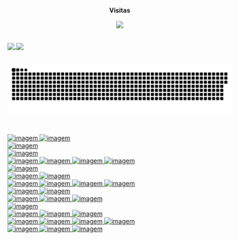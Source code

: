 <div align="center">
<p align="centre"><b>Visitas</b></p>  
<p align="center"><img align="center" src="https://profile-counter.glitch.me/{AndreMyszko}/count.svg" /></p> 
</div>

<br>

<div>
  <a href="https://github.com/AndreMyszko">
  <img height="180em"   align="center" src="https://github-readme-stats.vercel.app/api?username=AndreMyszko&show_icons=true&theme=dark&include_all_commits=true&count_private=true"/>
  <img height="180em"  align="center" src="https://github-readme-stats.vercel.app/api/top-langs/?username=AndreMyszko&&layout=compact&hide=shell&theme=dark"/>
</div>
  
<br>  
  
![Snake animation](https://github.com/AndreMyszko/AndreMyszko/blob/output/github-contribution-grid-snake.svg)
  
<br>
  
![imagem](https://img.shields.io/badge/Windows-Windows10-blue)
![imagem](https://img.shields.io/badge/Linux-Ubuntu20.04-purple)
<br>
![imagem](https://img.shields.io/badge/IDE-vscode-blue) 
<br>
![imagem](https://img.shields.io/badge/JAVA-springboot-green)
<br>
![imagem](https://img.shields.io/badge/JS-node-blue)
![imagem](https://img.shields.io/badge/angular-red)
![imagem](https://img.shields.io/badge/vue.js-green)
![imagem](https://img.shields.io/badge/vanilla-yellow)
<br>
![imagem](https://img.shields.io/badge/CSS/SASS-Bootstrap-purple)
<br>
![imagem](https://img.shields.io/badge/Terminal-Bash-black)
![imagem](https://img.shields.io/badge/npm-green)
<br>
![imagem](https://img.shields.io/badge/DataBAse-Postgre-blue)
![imagem](https://img.shields.io/badge/MySQL-blue)
![imagem](https://img.shields.io/badge/MSSQL-blue)
![imagem](https://img.shields.io/badge/Docker-blue)
<br>
![imagem](https://img.shields.io/badge/Data-Python-green)
![imagem](https://img.shields.io/badge/JupyterNotebook-purple)
<br>
![imagem](https://img.shields.io/badge/HTTP-postman-orange)
![imagem](https://img.shields.io/badge/swagger-blue)
![imagem](https://img.shields.io/badge/axios-green)
<br>
![imagem](https://img.shields.io/badge/VMs-VMware-green)
<br>
![imagem](https://img.shields.io/badge/Cloud-Heroku-purple)
![imagem](https://img.shields.io/badge/Vercel-black)
![imagem](https://img.shields.io/badge/AWS-blue)
<br>
![imagem](https://img.shields.io/badge/Squad-MicrosoftTeams-purple)
![imagem](https://img.shields.io/badge/AzureDevops-blue)
![imagem](https://img.shields.io/badge/GitHub-black)
![imagem](https://img.shields.io/badge/Trello-purple)
<br>
![imagem](https://img.shields.io/badge/Comunity-DigitalInnovationOne-orange)
![imagem](https://img.shields.io/badge/CentroUniversitarioUnibrasil-blue)
![imagem](https://img.shields.io/badge/StackOverFlow-orange)
